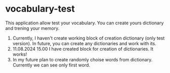 # vocabulary-test
This application allow test your vocabulary. You can create yours dictionary and trening your memory. 
1. Currently, I haven't create working block of creation dictionary (only test version). In future, you can create any dictionaries and work with its.
2. 11.08.2024 15.00 I have created block for creation of dictionaries. It works!
3. In my future plan to create randomly choise words from dictionary. Currently we can see only first word.